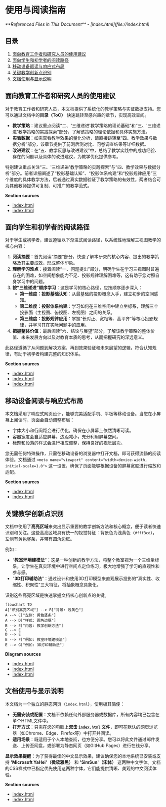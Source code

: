 # 使用与阅读指南

<cite>
**Referenced Files in This Document**   
- [index.html](file://index.html)
</cite>

## 目录
1. [面向教育工作者和研究人员的使用建议](#面向教育工作者和研究人员的使用建议)
2. [面向学生和初学者的阅读路径](#面向学生和初学者的阅读路径)
3. [移动设备阅读与响应式布局](#移动设备阅读与响应式布局)
4. [关键教学创新点识别](#关键教学创新点识别)
5. [文档使用与显示说明](#文档使用与显示说明)

## 面向教育工作者和研究人员的使用建议

对于教育工作者和研究人员，本文档提供了系统化的教学策略与实证数据支持。您可以通过文档中的**目录（ToC）** 快速跳转至感兴趣的章节，实现高效查阅。

- **教学策略**：建议重点阅读“二、'三维递进'教学策略的理论基础”和“三、'三维递进'教学策略的实践探索”部分，了解该策略的理论依据和具体实施方法。
- **实验数据**：如需查看教学效果的量化分析，请直接跳转至“四、教学效果与数据分析”部分，该章节提供了前测后测对比、问卷调查结果等详细数据。
- **改进建议**：在“五、教学反思与改进建议”中，总结了教学实践中的成功经验、存在的问题以及具体的改进建议，为教学优化提供参考。

特别建议重点关注“三、'三维递进'教学策略的实践探索”与“四、教学效果与数据分析”部分。前者详细阐述了“投影基础认知”、“投影体系构建”和“投影规律应用”三个维度的具体教学方法，后者通过真实数据验证了教学策略的有效性，两者结合可为其他教师提供可复制、可推广的教学范式。

**Section sources**
- [index.html](file://index.html#L150-L300)
- [index.html](file://index.html#L301-L340)

## 面向学生和初学者的阅读路径

对于学生或初学者，建议遵循以下渐进式阅读路径，以系统性地理解三视图教学的核心内容：

1.  **阅读摘要**：首先阅读“摘要”部分，快速了解本研究的核心内容、提出的教学策略及其主要成效，形成整体印象。
2.  **理解学习难点**：接着阅读“一、问题提出”部分，明确学生在学习三视图时普遍存在的困难，如空间想象能力不足、投影规律理解困难等，这有助于您对照自身学习中的问题。
3.  **按“三维递进”顺序学习**：这是学习的核心路径，应按顺序逐步深入：
    -   **第一维度：投影基础认知**：从最基础的投影概念入手，建立初步的空间感知。
    -   **第二维度：投影体系构建**：学习如何在三维空间中建立坐标系，理解三个投影面（主视图、俯视图、左视图）之间的关系。
    -   **第三维度：投影规律应用**：掌握“长对正、宽相等、高平齐”等核心投影规律，并学习其在实际问题中的应用。
4.  **把握整体价值**：最后阅读“六、结论与展望”部分，了解该教学策略的整体价值、未来发展方向以及对教育本质的思考，从而把握研究的深远意义。

此路径遵循了从问题到解决方案，再到效果验证和未来展望的逻辑，符合认知规律，有助于初学者构建完整的知识体系。

**Section sources**
- [index.html](file://index.html#L100-L150)
- [index.html](file://index.html#L150-L300)
- [index.html](file://index.html#L341-L347)

## 移动设备阅读与响应式布局

本文档采用了响应式网页设计，能够完美适配手机、平板等移动设备。当您在小屏幕上阅读时，页面会自动调整布局：
- 字体大小和行间距会进行优化，确保在小屏幕上依然清晰可读。
- 容器宽度会自适应屏幕，边距减小，充分利用屏幕空间。
- 标题和段落的样式会进行相应调整，保持良好的视觉层次。

您无需任何特殊操作，只需在移动设备的浏览器中打开文档，即可获得流畅的阅读体验。文档通过 `<meta name="viewport" content="width=device-width, initial-scale=1.0">` 这一设置，确保了页面能够根据设备的屏幕宽度进行缩放和适配。

**Section sources**
- [index.html](file://index.html#L4)
- [index.html](file://index.html#L120-L125)

## 关键教学创新点识别

文档中使用了**高亮区域**来突出显示重要的教学创新方法和核心概念，便于读者快速识别和关注。这些高亮区域具有统一的视觉特征：背景色为浅黄色（`#fff3cd`），左侧有黄色竖条，并带有圆角边框。

例如：
- “**教室环境建模法**”：这是一种创新的教学方法，将整个教室视为一个三维坐标系，让学生在真实环境中进行空间点定位练习，极大地增强了学习的直观性和参与感。
- “**3D打印辅助法**”：通过设计和使用3D打印模型来直观展示投影的“真实性、收缩性、积聚性”三大特征，将抽象概念具象化。

识别这些高亮区域是快速掌握文档核心创新点的关键。

```mermaid
flowchart TD
A["识别高亮区域"] --> B["背景: 浅黄色"]
A --> C["左侧: 黄色竖条"]
A --> D["样式: 圆角边框"]
B --> E["内容: 教学创新方法"]
C --> E
D --> E
E --> F["例如: 教室环境建模法"]
E --> G["例如: 3D打印辅助法"]
```

**Diagram sources**
- [index.html](file://index.html#L110-L115)
- [index.html](file://index.html#L220-L225)
- [index.html](file://index.html#L250-L255)

## 文档使用与显示说明

本文档为一个独立的静态网页（`index.html`），使用极其简便：
- **无需安装或配置**：文档不依赖任何外部服务器或数据库，所有内容均已包含在单个HTML文件中。
- **打开方式**：只需在您的电脑上**双击 `index.html` 文件**，即可在默认的网页浏览器（如Chrome、Edge、Firefox等）中打开并阅读。
- **适用场景**：既适用于个人本地查阅，也方便分享。您可以将此文件通过邮件发送、上传至网盘，或部署为静态网页（如GitHub Pages）进行在线分享。

**显示效果提醒**：为了获得最佳的中文显示效果，建议确保您的本地系统已安装或支持 **'Microsoft YaHei'（微软雅黑）** 和 **'SimSun'（宋体）** 这两种中文字体。文档的CSS样式中已指定优先使用这两种字体，它们能提供清晰、美观的中文阅读体验。

**Section sources**
- [index.html](file://index.html#L8)
- [index.html](file://index.html#L10)